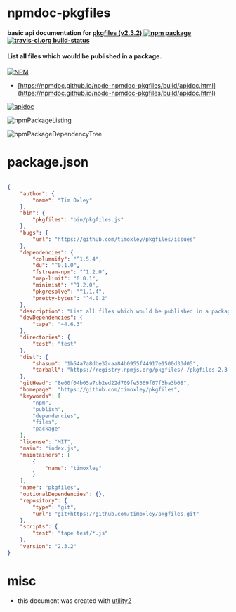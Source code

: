 # npmdoc-pkgfiles

#### basic api documentation for  [pkgfiles (v2.3.2)](https://github.com/timoxley/pkgfiles)  [![npm package](https://img.shields.io/npm/v/npmdoc-pkgfiles.svg?style=flat-square)](https://www.npmjs.org/package/npmdoc-pkgfiles) [![travis-ci.org build-status](https://api.travis-ci.org/npmdoc/node-npmdoc-pkgfiles.svg)](https://travis-ci.org/npmdoc/node-npmdoc-pkgfiles)

#### List all files which would be published in a package.

[![NPM](https://nodei.co/npm/pkgfiles.png?downloads=true&downloadRank=true&stars=true)](https://www.npmjs.com/package/pkgfiles)

- [https://npmdoc.github.io/node-npmdoc-pkgfiles/build/apidoc.html](https://npmdoc.github.io/node-npmdoc-pkgfiles/build/apidoc.html)

[![apidoc](https://npmdoc.github.io/node-npmdoc-pkgfiles/build/screenCapture.buildCi.browser.%252Ftmp%252Fbuild%252Fapidoc.html.png)](https://npmdoc.github.io/node-npmdoc-pkgfiles/build/apidoc.html)

![npmPackageListing](https://npmdoc.github.io/node-npmdoc-pkgfiles/build/screenCapture.npmPackageListing.svg)

![npmPackageDependencyTree](https://npmdoc.github.io/node-npmdoc-pkgfiles/build/screenCapture.npmPackageDependencyTree.svg)



# package.json

```json

{
    "author": {
        "name": "Tim Oxley"
    },
    "bin": {
        "pkgfiles": "bin/pkgfiles.js"
    },
    "bugs": {
        "url": "https://github.com/timoxley/pkgfiles/issues"
    },
    "dependencies": {
        "columnify": "^1.5.4",
        "du": "^0.1.0",
        "fstream-npm": "^1.2.0",
        "map-limit": "0.0.1",
        "minimist": "^1.2.0",
        "pkgresolve": "^1.1.4",
        "pretty-bytes": "^4.0.2"
    },
    "description": "List all files which would be published in a package.",
    "devDependencies": {
        "tape": "~4.6.3"
    },
    "directories": {
        "test": "test"
    },
    "dist": {
        "shasum": "1b54a7a8dbe32caa84b0955f44917e1500d33d05",
        "tarball": "https://registry.npmjs.org/pkgfiles/-/pkgfiles-2.3.2.tgz"
    },
    "gitHead": "8e60f04b05a7cb2ed22d709fe5369f07f3ba3b08",
    "homepage": "https://github.com/timoxley/pkgfiles",
    "keywords": [
        "npm",
        "publish",
        "dependencies",
        "files",
        "package"
    ],
    "license": "MIT",
    "main": "index.js",
    "maintainers": [
        {
            "name": "timoxley"
        }
    ],
    "name": "pkgfiles",
    "optionalDependencies": {},
    "repository": {
        "type": "git",
        "url": "git+https://github.com/timoxley/pkgfiles.git"
    },
    "scripts": {
        "test": "tape test/*.js"
    },
    "version": "2.3.2"
}
```



# misc
- this document was created with [utility2](https://github.com/kaizhu256/node-utility2)
